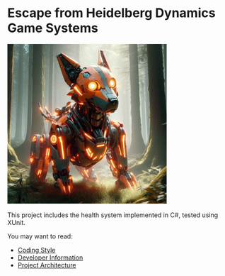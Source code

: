 # Escape from Heidelberg Dynamics Game Systems

![our protagonist](res/image_360.jpg)

This project includes the health system implemented in C#, tested using XUnit.

You may want to read:

- [Coding Style](docs/coding_style.md)
- [Developer Information](docs/development.md)
- [Project Architecture](docs/project_architecture.md)